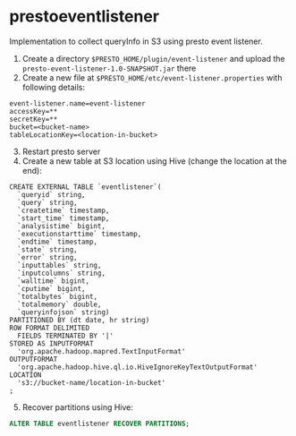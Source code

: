 # prestoeventlistener
Implementation to collect queryInfo in S3 using presto event listener.
1. Create a directory `$PRESTO_HOME/plugin/event-listener` and upload the `presto-event-listener-1.0-SNAPSHOT.jar` there
2. Create a new file at `$PRESTO_HOME/etc/event-listener.properties` with following details:
```    
event-listener.name=event-listener
accessKey=** 
secretKey=**
bucket=<bucket-name>
tableLocationKey=<location-in-bucket>
```
3. Restart presto server
4. Create a new table at S3 location using Hive (change the location at the end):
```
CREATE EXTERNAL TABLE `eventlistener`(
  `queryid` string,
  `query` string,
  `createtime` timestamp,
  `start_time` timestamp,
  `analysistime` bigint,
  `executionstarttime` timestamp,
  `endtime` timestamp,
  `state` string,
  `error` string,
  `inputtables` string,
  `inputcolumns` string,
  `walltime` bigint,
  `cputime` bigint,
  `totalbytes` bigint,
  `totalmemory` double,
  `queryinfojson` string)
PARTITIONED BY (dt date, hr string)
ROW FORMAT DELIMITED
  FIELDS TERMINATED BY '|'
STORED AS INPUTFORMAT
  'org.apache.hadoop.mapred.TextInputFormat'
OUTPUTFORMAT
  'org.apache.hadoop.hive.ql.io.HiveIgnoreKeyTextOutputFormat'
LOCATION
  's3://bucket-name/location-in-bucket'
;
```
5. Recover partitions using Hive:
```sql
ALTER TABLE eventlistener RECOVER PARTITIONS;
```
